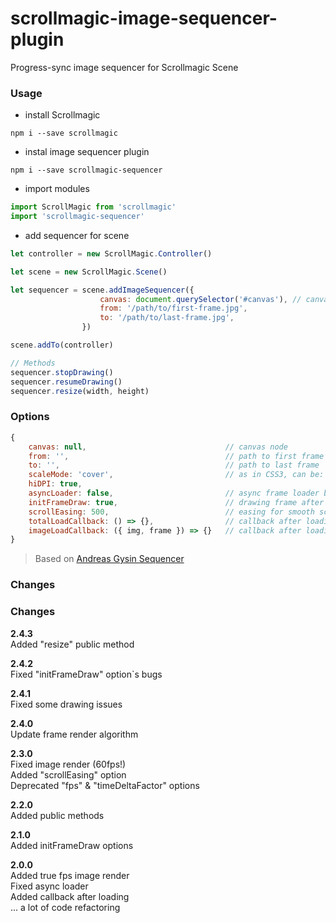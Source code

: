 # scrollmagic-image-sequencer-plugin
Progress-sync image sequencer for Scrollmagic Scene


### Usage
* install Scrollmagic
```
npm i --save scrollmagic
```
* instal image sequencer plugin
```
npm i --save scrollmagic-sequencer
```
* import modules
```javascript
import ScrollMagic from 'scrollmagic'
import 'scrollmagic-sequencer'
```

* add sequencer for scene
```javascript
let controller = new ScrollMagic.Controller()

let scene = new ScrollMagic.Scene()

let sequencer = scene.addImageSequencer({
                    canvas: document.querySelector('#canvas'), // canvas node
                    from: '/path/to/first-frame.jpg',
                    to: '/path/to/last-frame.jpg',
                })

scene.addTo(controller)

// Methods
sequencer.stopDrawing()
sequencer.resumeDrawing()
sequencer.resize(width, height)
```

### Options
```javascript
{
    canvas: null,                               // canvas node
    from: '',                                   // path to first frame
    to: '',                                     // path to last frame
    scaleMode: 'cover',                         // as in CSS3, can be: auto, cover, contain
    hiDPI: true,
    asyncLoader: false,                         // async frame loader by scene progress
    initFrameDraw: true,                        // drawing frame after sequencer init
    scrollEasing: 500,                          // easing for smooth scrolling ( ms )
    totalLoadCallback: () => {},                // callback after loading all frames
    imageLoadCallback: ({ img, frame }) => {}   // callback after loading each frame
}
```
> Based on [Andreas Gysin Sequencer](https://github.com/ertdfgcvb/Sequencer)

### Changes
### Changes
**2.4.3**<br/>
Added "resize" public method

**2.4.2**<br/>
Fixed "initFrameDraw" option`s bugs

**2.4.1**<br/>
Fixed some drawing issues

**2.4.0**<br/>
Update frame render algorithm

**2.3.0**<br/>
Fixed image render (60fps!)<br/>
Added "scrollEasing" option<br/>
Deprecated "fps" & "timeDeltaFactor" options

**2.2.0**<br/>
Added public methods

**2.1.0**<br/>
Added initFrameDraw options

**2.0.0**<br/>
Added true fps image render<br/>
Fixed async loader<br/>
Added callback after loading<br/>
... a lot of code refactoring
